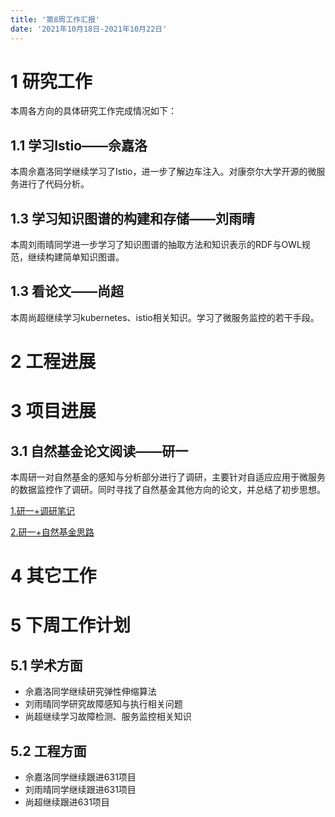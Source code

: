 ```yaml
---
title: '第8周工作汇报'
date: '2021年10月18日-2021年10月22日'
---
```


<!-- 只允许使用一级标题和二级标题 -->

# 1 研究工作

本周各方向的具体研究工作完成情况如下：

## 1.1 学习Istio——佘嘉洛

本周佘嘉洛同学继续学习了Istio，进一步了解边车注入。对康奈尔大学开源的微服务进行了代码分析。

## 1.3 学习知识图谱的构建和存储——刘雨晴

本周刘雨晴同学进一步学习了知识图谱的抽取方法和知识表示的RDF与OWL规范，继续构建简单知识图谱。

## 1.3 看论文——尚超

本周尚超继续学习kubernetes、istio相关知识。学习了微服务监控的若干手段。

# 2 工程进展

# 3 项目进展

## 3.1 自然基金论文阅读——研一

本周研一对自然基金的感知与分析部分进行了调研，主要针对自适应应用于微服务的数据监控作了调研。同时寻找了自然基金其他方向的论文，并总结了初步思想。

[1.研一+调研笔记](1.研一+调研笔记.docx)

[2.研一+自然基金思路](2.研一+自然基金思路.docx)

# 4 其它工作

# 5 下周工作计划

## 5.1 学术方面

* 佘嘉洛同学继续研究弹性伸缩算法
* 刘雨晴同学研究故障感知与执行相关问题
* 尚超继续学习故障检测、服务监控相关知识

## 5.2 工程方面

* 佘嘉洛同学继续跟进631项目
* 刘雨晴同学继续跟进631项目
* 尚超继续跟进631项目
